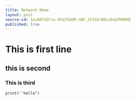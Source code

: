 ```yaml
---
title: Network Demo
layout: post
source-id: 1ojAKlUZriv-DYqfSQdM_nWV_zF2CAr6BisDvpTK9NXE
published: true
---
```

# This is first line

## this is second

### This is third

`print(''hello")`

